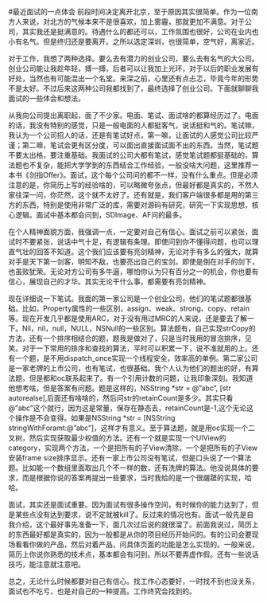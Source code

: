 #最近面试的一点体会
前段时间决定离开北京，至于原因其实很简单。作为一位南方人来说，对北方的气候本来不是很喜欢，加上雾霾，那就更加不满意。对于公司，其实我还是挺满意的。待遇什么的都还可以，工作氛围也很好，公司在业内也小有名气。但是终归还是要离开。之所以选定深圳，也很简单，空气好，离家近。

   对于工作，我想了两种选择。要么去有潜力的创业公司，要么去有名气的大公司。创业公司能让我趁年轻，搏一搏，后者可以让我加上光环，对于以后的职业发展有好处，当然也有可能混出一个名堂。来深之前，心里还有点忐忑，毕竟今年的形势不是太好。不过后来这两种公司我都找到了，最终选择了创业公司。下面就聊聊我面试的一些体会和想法。
   
      从我向公司提出离职起，面了不少家。电面、笔试、面试啥的都算经历过了。电面的话，我没有特别的感觉，只是一般电面的人都挺客气，说话挺和气的。笔试嘛，我认为一个公司招人的话，还是有笔试好点，第一嘛，让面试的人感觉公司比较严谨；第二嘛，笔试会更有区分度，可以面出直接面试面不出的东西。当然，笔试题不要太出格，要注重基础。我面试的公司大都有笔试，感觉笔试题都挺基础的，算法题也不复杂，能把大学学到的东西结合工作经验，一般没啥大问题，这里推荐一本书《剑指Offer》。面试，这个每个公司问的都不一样，没有什么重点。但是必须注意的是，你简历上写的经验啥的，可以略微夸张点，但最好都是真实的，不然人家往深一问，你茫然，这个就不太好了。还有就是，我们客户端很多都是用的第三方的东西，特别是使用非常广泛的库，需要对源码有研究，研究一下实现思想，核心逻辑。面试中基本都会问到，SDImage、AF问的最多。
   
     在个人精神面貌方面，我强调一点，一定要对自己有信心。面试之前可以紧张，面试时不要紧张，说话中气十足，有逻辑有条理。即使问到你不懂得问题，也可以理直气壮的回答不知道。这个我们应该要有亮剑精神，无论对手有多么的强大，就算对手是天下第一剑客，明知不敌，也要亮出自己的宝剑。即使是倒在对手的剑下，也虽败犹荣。无论对方公司有多牛逼，哪怕你认为只有百分之一的机会，你也要有信心，展现自己的才华。其实无论干什么事，都需要有亮剑精神。
  
    现在详细说一下笔试。我面的第一家公司是一个创业公司，他们的笔试题都很基础。比如，Property属性的一些区别，assign、weak、strong、copy、retain等。现在开发几乎都是使用ARC，对于没有用过MRC的人来说，还是要去了解一下。Nil，nil，null，NULL，NSNull的一些区别。算法题有，自己实现strCopy的方法，还有一个排序相结合的题，题我是做对了，只是当时我用的冒泡排序，见笑。对于一下常用的排序和查找的算法，平时可以积累一下，说不准就用的上。还有一个题，是不用dispatch_once实现一个线程安全，效率高的单例。第二家公司是一家老牌的上市公司，也有笔试，也很基础。我个人认为他们的题出的好，有算法题，但是都和oc联系起来了。有一个引用计数的问题，让我印象深刻。我知道他想考啥，但是答案有问题。题是这样的，NSString *str = @”abc”, [str autorealse],后面还有啥啥的，然后问str的retainCount是多少。其实只看@”abc”这个就行，因为这是常量，保存在静态去，retainCount是-1,这个无论这个操作是不会变得。如果是NSString *str = [NSString stringWithForamt:@”abc”]，这样才有意义。至于算法题，就是用oc实现一个二叉树，然后实现获取最少权值的方法。还有一个就是实现一个UIView的category，实现两个方法，一个是把所有的子View清除，一个是把所有的子View安装frame size排序显示。还有一家上市公司没有笔试，但是口头说了一个算法题。比如能一个数组里面取出几个不一样的数，还有洗牌的算法。他没说具体的要求，而是根据你说的答案再提出一些要求，当时我给的是一个很龌蹉的实现，哈哈。
  
    面试，其实还是面试重要。因为面试有很多操作空间，有时候你的能力达到了，但是某些点没有达到要求，说不定就被kill了。反过来的情况也有。面试一般先是自我介绍，这个最好事先准备一下，面几次过后说的就很溜了。前面我说过，简历上的东西最好都是真实的，因为一般都是从你的项目经历开始问的。有的公司会要现场看看你做的产品，然后对着产品，问具体页面的功能是怎么实现的。一般来说，简历上你说你熟悉的技术点，基本都会有问到。所以不要弄虚作假。还有一些说话技巧，能注意就注意吧。
  
    总之，无论什么时候都要对自己有信心。找工作心态要好，一时找不到也没关系，面试也不吃亏，也是对自己的一种提高。工作终究会找到的。